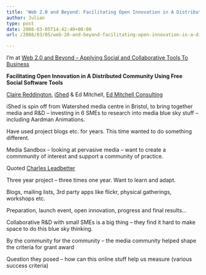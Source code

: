 ```yaml
---
title: 'Web 2.0 and Beyond: Facilitating Open Innovation in A Distributed Community Using Free Social Software Tools'
author: Julian
type: post
date: 2008-03-05T14:42:40+00:00
url: /2008/03/05/web-20-and-beyond-facilitating-open-innovation-in-a-distributed-community-using-free-social-software-tools/

---
```

I’m at [Web 2.0 and Beyond &#8211; Applying Social and Collaborative Tools To Business][1]

**Facilitating Open Innovation in A Distributed Community Using Free Social Software Tools**

[Claire Reddington][2], [iShed][3] & Ed Mitchell, [Ed Mitchell Consulting][4]

iShed is spin off from Watershed media centre in Bristol, to bring together media and R&D &#8211; investing in 6 SMEs to research into media blue sky stuff &#8211; including Aardman Animations.

Have used project blogs etc. for years. This time wanted to do something different.

Media Sandbox &#8211; looking at pervasive media &#8211; want to create a commmunity of interest and support a community of practice.

Quoted [Charles Leadbetter][5]

Three year project &#8211; three times one year. Want to learn and adapt.

Blogs, mailing lists, 3rd party apps like flickr, physical gatherings, workshops etc.

Preparation, launch event, open innovation, progress and final results&#8230;

Collaborative R&D with small SMEs is a big thing &#8211; they find it hard to make space to do this blue sky thinking.

By the community for the community &#8211; the media community helped shape the criteria for grant award

Question they posed &#8211; how can this online stuff help us measure (various success criteria)

 [1]: http://www.focusbiz.co.uk/conferences/web2.0/
 [2]: http://www.ished.net/people/
 [3]: http://www.ished.org.uk/
 [4]: http://www.edmitchell.co.uk/
 [5]: http://www.charlesleadbeater.net/home.aspx